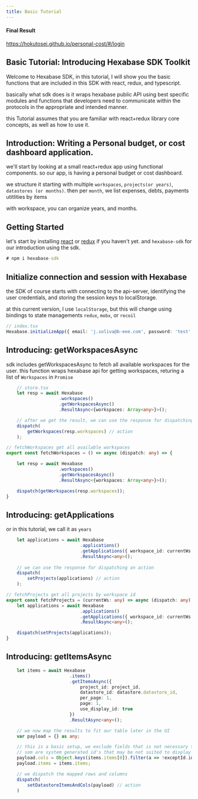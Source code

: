 ```yaml
---
title: Basic Tutorial
---
```


#### Final Result
https://hokutosei.github.io/personal-cost/#/login

## Basic Tutorial: Introducing Hexabase SDK Toolkit

Welcome to Hexabase SDK, in this tutorial, I will show you the basic functions that are included in this SDK with react, redux, and typescript.

basically what sdk does is it wraps hexabase public API using best specific modules and functions that developers need to communicate within the protocols in the appropriate and intended manner.

this Tutorial assumes that you are familiar with react+redux library core concepts, as well as how to use it.

## Introduction: Writing a Personal budget, or cost dashboard application.
we'll start by looking at a small react+redux app using functional components. so our app, is having a personal budget or cost dashboard. 

we structure it starting with multiple `workspaces`, `projects(or years)`, `datastores (or months)`. then per `month`, we list expenses, debts, payments utitlities by items

with workspace, you can organize years, and months. 



## Getting Started
let's start by installing [react](https://reactjs.org/docs/getting-started.html) or [redux](https://redux.js.org/) if you haven't yet. and `hexabase-sdk` for our introduction using the sdk.

```cmd
# npm i hexabase-sdk
```

## Initialize connection and session with Hexabase
the SDK of course starts with connecting to the api-server, identifying the user credentials, and storing the session keys to localStorage. 

at this current version, I use `localStorage`, but this will change using bindings to state managements `redux`, `mobx`, or `recoil`

```ts
// index.tsx
Hexabase.initializeApp({ email: 'j.soliva@b-eee.com', password: 'test' });
```

## Introducing: getWorkspacesAsync
sdk includes getWorkspacesAsync to fetch all available workspaces for the user. this function wraps hexabase api for getting workspaces, returing a list of `Workspaces` in `Promise`
```ts
    // store.tsx
    let resp = await Hexabase
                    .workspaces()
                    .getWorkspacesAsync()
                    .ResultAsync<{workspaces: Array<any>}>();

    // after we get the result, we can use the response for dispatching an action
    dispatch(
        getWorkspaces(resp.workspaces) // action
    );    
```

```ts
// fetchWorkspaces get all available workspaces
export const fetchWorkspaces = () => async (dispatch: any) => {

    let resp = await Hexabase
                    .workspaces()
                    .getWorkspacesAsync()
                    .ResultAsync<{workspaces: Array<any>}>();

    dispatch(getWorkspaces(resp.workspaces));
}
```


## Introducing: getApplications
or in this tutorial, we call it as `years`
```ts
    let applications = await Hexabase
                            .applications()
                            .getApplications({ workspace_id: currentWs.workspace_id })
                            .ResultAsync<any>();
    
    // we can use the response for dispatching an action
    dispatch(
        setProjects(applications) // action
    );
```

```ts
// fetchProjects get all projects by workspace id
export const fetchProjects = (currentWs: any) => async (dispatch: any) => {
    let applications = await Hexabase
                            .applications()
                            .getApplications({ workspace_id: currentWs.workspace_id })
                            .ResultAsync<any>();

    dispatch(setProjects(applications));
}
```

## Introducing: getItemsAsync
```ts
    let items = await Hexabase
                        .items()
                        .getItemsAsync({
                            project_id: project_id,
                            datastore_id: datastore.datastore_id,
                            per_page: 1, 
                            page: 1, 
                            use_display_id: true        
                        })
                        .ResultAsync<any>();

    // we now map the results to fit our table later in the UI
    var payload = {} as any;

    // this is a basic setup, we exclude fields that is not necessary to be displayed to the table. 
    // som are system generated id's that may be not suited to display
    payload.cols = Object.keys(items.items[0]).filter(a => !exceptId.includes(a));
    payload.items = items.items;

    // we dispatch the mapped rows and columns
    dispatch(
        setDatastoreItemsAndCols(payload) // action
    )
```